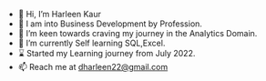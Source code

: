 - 👋 Hi, I’m Harleen Kaur
- 👩 I am into Business Development by Profession.
- 👀 I’m keen towards craving my journey in the Analytics Domain.
- 🌱 I’m currently Self learning SQL,Excel.
- ⌛️  Started my Learning journey from  July 2022.
- 📫 Reach me at dharleen22@gmail.com


<!---
korharleen/korharleen is a ✨ special ✨ repository because its `README.md` (this file) appears on your GitHub profile.
You can click the Preview link to take a look at your changes.
--->
